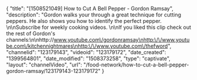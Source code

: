 {
    "title": "[1508521049] How to Cut A Bell Pepper - Gordon Ramsay",
    "description": "Gordon walks your through a great technique for cutting peppers. He also shows you how to identify the perfect pepper. \n\nSubscribe for weekly cooking videos. \n\nIf you liked this clip check out the rest of Gordon's channels:\n\nhttp:\/\/www.youtube.com\/gordonramsay\nhttp:\/\/www.youtube.com\/kitchennightmares\nhttp:\/\/www.youtube.com\/thefword",
    "channelid": "123179143",
    "videoid": "123179172",
    "date_created": "1399564801",
    "date_modified": "1508373258",
    "type": "captivate",
    "layout": "channelVideo",
    "url": "\/food-network\/how-to-cut-a-bell-pepper-gordon-ramsay\/123179143-123179172"
}